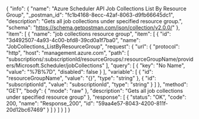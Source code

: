 {
  "info": {
    "name": "Azure Scheduler API Job Collections List By Resource Group",
    "_postman_id": "fc1b4168-8ecc-42af-8063-d9fb66645dc1",
    "description": "Gets all job collections under specified resource group.",
    "schema": "https://schema.getpostman.com/json/collection/v2.0.0/"
  },
  "item": [
    {
      "name": "job collections resource group",
      "item": [
        {
          "id": "3d492507-4a93-4c00-bfd8-39cd0a1f7ba0",
          "name": "JobCollections_ListByResourceGroup",
          "request": {
            "url": {
              "protocol": "http",
              "host": "management.azure.com",
              "path": [
                "subscriptions/:subscriptionId/resourceGroups/:resourceGroupName/providers/Microsoft.Scheduler/jobCollections"
              ],
              "query": [
                {
                  "key": "No Name",
                  "value": "%7B%7D",
                  "disabled": false
                }
              ],
              "variable": [
                {
                  "id": "resourceGroupName",
                  "value": "{}",
                  "type": "string"
                },
                {
                  "id": "subscriptionId",
                  "value": "subscriptionId",
                  "type": "string"
                }
              ]
            },
            "method": "GET",
            "body": {
              "mode": "raw"
            },
            "description": "Gets all job collections under specified resource group"
          },
          "response": [
            {
              "status": "OK",
              "code": 200,
              "name": "Response_200",
              "id": "59aa4e57-8043-4200-811f-20d12bc67469"
            }
          ]
        }
      ]
    }
  ]
}